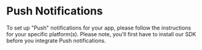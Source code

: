 # Push Notifications

To set up "Push" notifications for your app, please follow the instructions for your specific platform(s). Please note, you'll first have to install our SDK before you integrate Push notifications.
